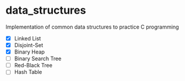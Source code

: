 # data_structures
Implementation of common data structures to practice C programming

- [x] Linked List
- [x] Disjoint-Set
- [x] Binary Heap
- [ ] Binary Search Tree
- [ ] Red-Black Tree
- [ ] Hash Table
